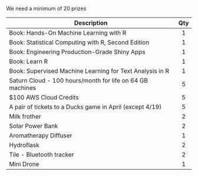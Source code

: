 We need a minimum of 20 prizes

| **Description** |**Qty**|
|-----------------|:----:|
| Book: Hands-On Machine Learning with R| 1 | 
| Book: Statistical Computing with R, Second Edition | 1 |
| Book: Engineering Production-Grade Shiny Apps | 1 |
| Book: Learn R | 1 |
| Book: Supervised Machine Learning for Text Analysis in R | 1 |
| Saturn Cloud - 100 hours/month for life on 64 GB machines | 5 |
| $100 AWS Cloud Credits | 5 |
| A pair of tickets to a Ducks game in April (except 4/19) | 5 |
| Milk frother | 2 |
| Solar Power Bank | 2 |
| Aromatherapy Diffuser | 1 |
| Hydroflask | 2 |
| Tile - Bluetooth tracker | 2 |
| Mini Drone | 1 |

